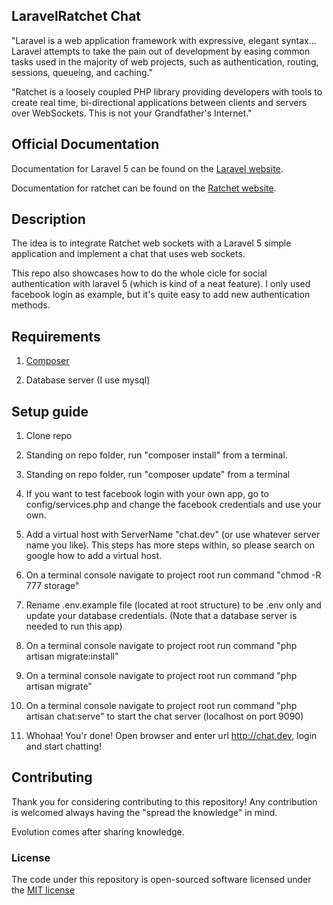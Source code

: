 ## LaravelRatchet Chat

"Laravel is a web application framework with expressive, elegant syntax... Laravel attempts to take the pain out of development by easing common tasks used in the majority of web projects, such as authentication, routing, sessions, queueing, and caching."

"Ratchet is a loosely coupled PHP library providing developers with tools to create real time, bi-directional applications between clients and servers over WebSockets. This is not your Grandfather's Internet."

## Official Documentation

Documentation for Laravel 5 can be found on the [Laravel website](http://laravel.com/docs).

Documentation for ratchet can be found on the [Ratchet website](http://socketo.me/docs/).

## Description

The idea is to integrate Ratchet web sockets with a Laravel 5 simple application and implement a chat that uses web sockets.

This repo also showcases how to do the whole cicle for social authentication with laravel 5 (which is kind of a neat feature). I only used facebook login as example, but it's quite easy to add new authentication methods.

## Requirements

1) [Composer](https://getcomposer.org/)

2) Database server (I use mysql)

## Setup guide
	
1) Clone repo

2) Standing on repo folder, run "composer install" from a terminal.

3) Standing on repo folder, run "composer update" from a terminal

4) If you want to test facebook login with your own app, go to config/services.php and change the facebook credentials and use your own.

5) Add a virtual host with ServerName "chat.dev" (or use whatever server name you like). This steps has more steps within, so please search on google how to add a virtual host.

6) On a terminal console navigate to project root run command "chmod -R 777 storage" 

7) Rename .env.example file (located at root structure) to be .env only and update your database credentials. (Note that a database server is needed to run this app)

8) On a terminal console navigate to project root run command "php artisan migrate:install"

9) On a terminal console navigate to project root run command "php artisan migrate"

10) On a terminal console navigate to project root run command "php artisan chat:serve" to start the chat server (localhost on port 9090)

11) Whohaa! You'r done! Open browser and enter url http://chat.dev, login and start chatting!

## Contributing

Thank you for considering contributing to this repository! Any contribution is welcomed always having the "spread the knowledge" in mind. 

Evolution comes after sharing knowledge.

### License

The code under this repository is open-sourced software licensed under the [MIT license](http://opensource.org/licenses/MIT)
